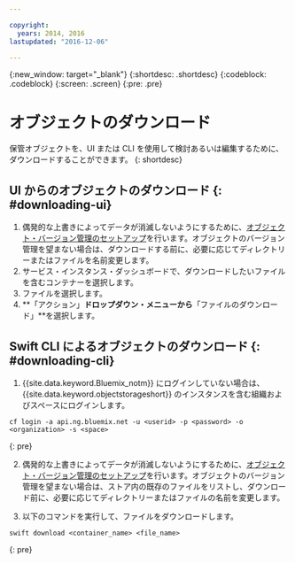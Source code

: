 ```yaml
---

copyright:
  years: 2014, 2016
lastupdated: "2016-12-06"

---
```

{:new_window: target="_blank"}
{:shortdesc: .shortdesc}
{:codeblock: .codeblock}
{:screen: .screen}
{:pre: .pre}

# オブジェクトのダウンロード

保管オブジェクトを、UI または CLI を使用して検討あるいは編集するために、ダウンロードすることができます。
{: shortdesc}


## UI からのオブジェクトのダウンロード {: #downloading-ui}

1. 偶発的な上書きによってデータが消滅しないようにするために、[オブジェクト・バージョン管理のセットアップ](/docs/services/ObjectStorage/os_versioning.html)を行います。オブジェクトのバージョン管理を望まない場合は、ダウンロードする前に、必要に応じてディレクトリーまたはファイルを名前変更します。
2. サービス・インスタンス・ダッシュボードで、ダウンロードしたいファイルを含むコンテナーを選択します。
3. ファイルを選択します。
4. **「アクション」**ドロップダウン・メニューから**「ファイルのダウンロード」**を選択します。


## Swift CLI によるオブジェクトのダウンロード {: #downloading-cli}

1.  {{site.data.keyword.Bluemix_notm}} にログインしていない場合は、{{site.data.keyword.objectstorageshort}} のインスタンスを含む組織およびスペースにログインします。

```
cf login -a api.ng.bluemix.net -u <userid> -p <password> -o <organization> -s <space>
```
{: pre}

2. 偶発的な上書きによってデータが消滅しないようにするために、[オブジェクト・バージョン管理のセットアップ](/docs/services/ObjectStorage/os_versioning.html)を行います。オブジェクトのバージョン管理を望まない場合は、ストア内の既存のファイルをリストし、ダウンロード前に、必要に応じてディレクトリーまたはファイルの名前を変更します。

3. 以下のコマンドを実行して、ファイルをダウンロードします。

```
swift download <container_name> <file_name>
```
{: pre}
